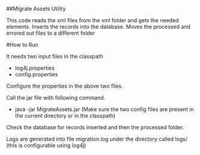 ##Migrate Assets Utility

This code reads the xml files from the xml folder and gets the needed elements.
Inserts the records into the database.
Moves the processed and errored out files to a different folder

#How to Run

It needs two input files in the classpath
- log4j.properties
- config.properties

Configure the properties in the above two files.

Call the jar file with following command.
- java -jar MigrateAssets.jar (Make sure the two config files are present in the current directory or in the classpath)

Check the database for records inserted and then the processed folder.

Logs are generated into file migration.log under the directory called logs/ (this is configurable using log4j)
